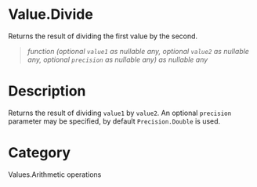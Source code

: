 ﻿# Value.Divide
Returns the result of dividing the first value by the second.
> _function (optional <code>value1</code> as nullable any, optional <code>value2</code> as nullable any, optional <code>precision</code> as nullable any) as nullable any_
# Description 
Returns the result of dividing <code>value1</code> by <code>value2</code>. An optional <code>precision</code> parameter may be specified, by default <code>Precision.Double</code> is used.
# Category 
Values.Arithmetic operations
